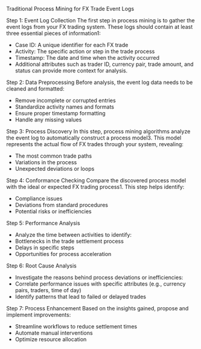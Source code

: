 Traditional Process Mining for FX Trade Event Logs

Step 1: Event Log Collection
The first step in process mining is to gather the event logs from your FX trading system. These logs should contain at least three essential pieces of information1:

- Case ID: A unique identifier for each FX trade
- Activity: The specific action or step in the trade process
- Timestamp: The date and time when the activity occurred
- Additional attributes such as trader ID, currency pair, trade amount, and status can provide more context for analysis.

Step 2: Data Preprocessing
Before analysis, the event log data needs to be cleaned and formatted:

- Remove incomplete or corrupted entries
- Standardize activity names and formats
- Ensure proper timestamp formatting
- Handle any missing values

Step 3: Process Discovery
In this step, process mining algorithms analyze the event log to automatically construct a process model3. This model represents the actual flow of FX trades through your system, revealing:
- The most common trade paths
- Variations in the process
- Unexpected deviations or loops

Step 4: Conformance Checking
Compare the discovered process model with the ideal or expected FX trading process1. This step helps identify:
- Compliance issues
- Deviations from standard procedures
- Potential risks or inefficiencies

Step 5: Performance Analysis
- Analyze the time between activities to identify:
- Bottlenecks in the trade settlement process
- Delays in specific steps
- Opportunities for process acceleration

Step 6: Root Cause Analysis
- Investigate the reasons behind process deviations or inefficiencies:
- Correlate performance issues with specific attributes (e.g., currency pairs, traders, time of day)
- Identify patterns that lead to failed or delayed trades

Step 7: Process Enhancement
Based on the insights gained, propose and implement improvements:
- Streamline workflows to reduce settlement times
- Automate manual interventions
- Optimize resource allocation